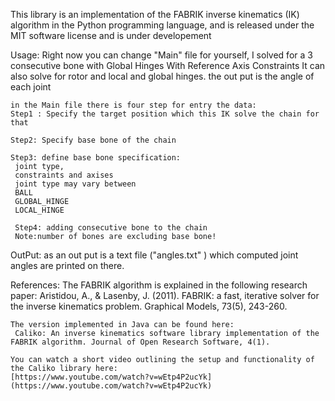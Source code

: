 This library is an implementation of the FABRIK inverse kinematics (IK) algorithm in the Python programming language, 
and is released under the MIT software license and is under developement

Usage:
	Right now you can change "Main" file for yourself, I solved for a 3 consecutive bone with Global Hinges With Reference Axis Constraints 
	It can also solve for rotor and local and global hinges. 
	the out put is the angle of each joint
	
	in the Main file there is four step for entry the data:
	Step1 : Specify the target position which this IK solve the chain for that
	
	Step2: Specify base bone of the chain

	Step3: define base bone specification:
     joint type,
     constraints and axises
     joint type may vary between
     BALL
     GLOBAL_HINGE
     LOCAL_HINGE
	 
	 Step4: adding consecutive bone to the chain 
	 Note:number of bones are excluding base bone!


OutPut:
	as an out put is a text file ("angles.txt" ) which computed joint angles are printed on there.

References:
	The FABRIK algorithm is explained in the following research paper:
	Aristidou, A., & Lasenby, J. (2011). FABRIK: a fast, iterative solver for the inverse kinematics problem. Graphical Models, 73(5), 243-260.

	The version implemented in Java can be found here:
	 Caliko: An inverse kinematics software library implementation of the FABRIK algorithm. Journal of Open Research Software, 4(1).

	You can watch a short video outlining the setup and functionality of the Caliko library here:
	[https://www.youtube.com/watch?v=wEtp4P2ucYk](https://www.youtube.com/watch?v=wEtp4P2ucYk)
